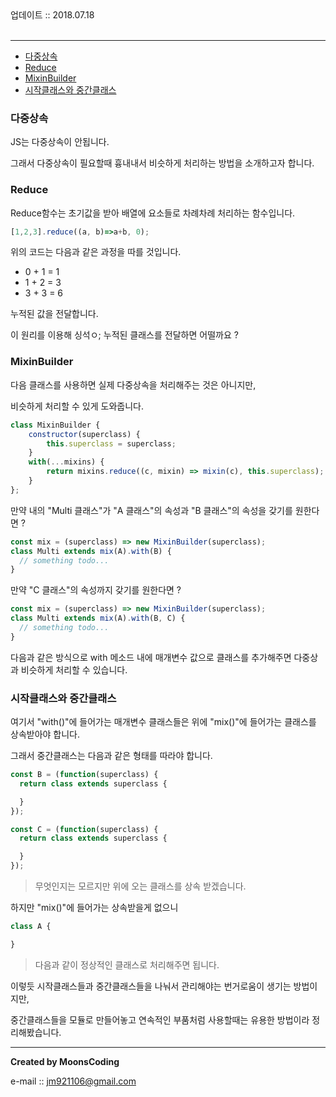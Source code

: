 
<div class="pull-right">  업데이트 :: 2018.07.18 </div><br>

---

<!-- @import "[TOC]" {cmd="toc" depthFrom=1 depthTo=6 orderedList=false} -->
<!-- code_chunk_output -->

* [다중상속](#다중상속)
* [Reduce](#reduce)
* [MixinBuilder](#mixinbuilder)
* [시작클래스와 중간클래스](#시작클래스와-중간클래스)

<!-- /code_chunk_output -->


### 다중상속

JS는 다중상속이 안됩니다.

그래서 다중상속이 필요할때 흉내내서 비슷하게 처리하는 방법을 소개하고자 합니다.

### Reduce

Reduce함수는 초기값을 받아 배열에 요소들로 차례차례 처리하는 함수입니다.

```js
[1,2,3].reduce((a, b)=>a+b, 0);
```

위의 코드는 다음과 같은 과정을 따를 것입니다.

- 0 + 1 = 1
- 1 + 2 = 3
- 3 + 3 = 6

누적된 값을 전달합니다.

이 원리를 이용해 싱석ㅇ; 누적된 클래스를 전달하면 어떨까요 ?

### MixinBuilder

다음 클래스를 사용하면 실제 다중상속을 처리해주는 것은 아니지만,

비슷하게 처리할 수 있게 도와줍니다.

```js
class MixinBuilder {
	constructor(superclass) {
		this.superclass = superclass;
	}
	with(...mixins) {
		return mixins.reduce((c, mixin) => mixin(c), this.superclass);
	}
};
```

만약 내의 "Multi 클래스"가 "A 클래스"의 속성과 "B 클래스"의 속성을 갖기를 원한다면 ?

```js
const mix = (superclass) => new MixinBuilder(superclass);
class Multi extends mix(A).with(B) {
  // something todo...
}
```

만약 "C 클래스"의 속성까지 갖기를 원한다면 ?

```js
const mix = (superclass) => new MixinBuilder(superclass);
class Multi extends mix(A).with(B, C) {
  // something todo...
}
```

다음과 같은 방식으로 with 메소드 내에 매개변수 값으로 클래스를 추가해주면 다중상과 비슷하게 처리할 수 있습니다.

### 시작클래스와 중간클래스

여기서 "with()"에 들어가는 매개변수 클래스들은 위에 "mix()"에 들어가는 클래스를 상속받아야 합니다.

그래서 중간클래스는 다음과 같은 형태를 따라야 합니다.

```js
const B = (function(superclass) {
  return class extends superclass {

  }
});

const C = (function(superclass) {
  return class extends superclass {

  }
});
```

> 무엇인지는 모르지만 위에 오는 클래스를 상속 받겠습니다.

하지만 "mix()"에 들어가는 상속받을게 없으니

```js
class A {

}
```

> 다음과 같이 정상적인 클래스로 처리해주면 됩니다.

이렇듯 시작클래스들과 중간클래스들을 나눠서 관리해야는 번거로움이 생기는 방법이지만,

중간클래스들을 모듈로 만들어놓고 연속적인 부품처럼 사용할때는 유용한 방법이라 정리해봤습니다.

---

**Created by MoonsCoding**

e-mail :: jm921106@gmail.com
